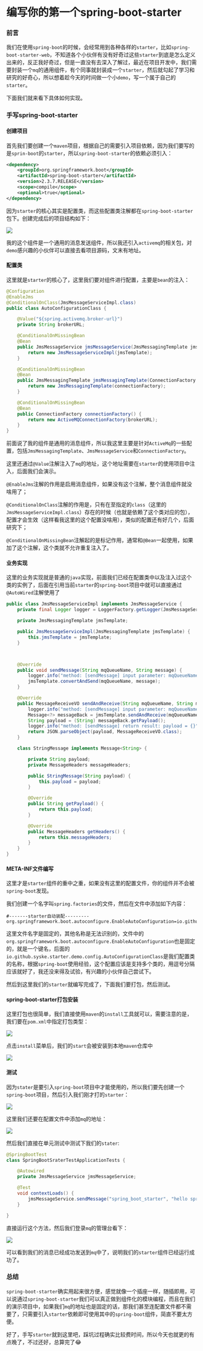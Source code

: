 # 编写你的第一个spring-boot-starter

### 前言

我们在使用`spring-boot`的时候，会经常用到各种各样的`starter`，比如`spring-boot-starter-web`，不知道各个小伙伴有没有好奇过这些`starter`到底是怎么定义出来的，反正我好奇过，但是一直没有去深入了解过，最近在项目开发中，我们需要封装一个`mq`的通用组件，有个同事就封装成一个`starter`，然后就勾起了学习和研究的好奇心，所以想着趁今天的时间做一个小`demo`，写一个属于自己的`starter`。

下面我们就来看下具体如何实现。

### 手写spring-boot-starter

#### 创建项目

首先我们要创建一个`maven`项目，根据自己的需要引入项目依赖，因为我们要写的是`sprin-boot`的`starter`，所以`spring-boot-starter`的依赖必须引入：

```xml
<dependency>
    <groupId>org.springframework.boot</groupId>
    <artifactId>spring-boot-starter</artifactId>
    <version>2.3.7.RELEASE</version>
    <scope>compile</scope>
    <optional>true</optional>
</dependency>
```

因为`starter`的核心其实是配置类，而这些配置类注解都在`spring-boot-starter`包下。创建完成后的项目结构如下：

![](https://gitee.com/sysker/picBed/raw/master/20210718180009.png)

我的这个组件是一个通用的消息发送组件，所以我还引入`activemq`的相关包，对`demo`感兴趣的小伙伴可以直接去看项目源码，文末有地址。

#### 配置类

这里就是`starter`的核心了，这里我们要对组件进行配置，主要是`bean`的注入：

```java
@Configuration
@EnableJms
@ConditionalOnClass(JmsMessageServiceImpl.class)
public class AutoConfigurationClass {

    @Value("${spring.activemq.broker-url}")
    private String brokerURL;

    @ConditionalOnMissingBean
    @Bean
    public JmsMessageService jmsMessageService(JmsMessagingTemplate jmsTemplate){
        return new JmsMessageServiceImpl(jmsTemplate);
    }

    @ConditionalOnMissingBean
    @Bean
    public JmsMessagingTemplate jmsMessagingTemplate(ConnectionFactory connectionFactory) {
        return new JmsMessagingTemplate(connectionFactory);
    }

    @ConditionalOnMissingBean
    @Bean
    public ConnectionFactory connectionFactory() {
        return new ActiveMQConnectionFactory(brokerURL);
    }
}
```

前面说了我的组件是通用的消息组件，所以我这里主要是针对`ActiveMq`的一些配置，包括`JmsMessagingTemplate`、`JmsMessageService`和`ConnectionFactory`。

这里还通过`@Value`注解注入了`mq`的地址，这个地址需要在`starter`的使用项目中注入，后面我们会演示。

`@EnableJms`注解的作用是启用消息组件，如果没有这个注解，整个消息组件就没啥用了；

`@ConditionalOnClass`注解的作用是，只有在至指定的`class`（这里的`JmsMessageServiceImpl.class`）存在的时候（也就是依赖了这个类对应的包），配置才会生效（这样看我这里的这个配置没啥用），类似的配置还有好几个，后面研究下；

`@ConditionalOnMissingBean`注解起的是标记作用，通常和`@Bean`一起使用，如果加了这个注解，这个类就不允许重复注入了。

#### 业务实现

这里的业务实现就是普通的`java`实现，前面我们已经在配置类中以及注入过这个类的实例了，后面在引用当前`starter`的`spring-boot`项目中就可以直接通过`@AutoWired`注解使用了

```java
public class JmsMessageServiceImpl implements JmsMessageService {
    private final Logger logger = LoggerFactory.getLogger(JmsMessageServiceImpl.class);

    private JmsMessagingTemplate jmsTemplate;

    public JmsMessageServiceImpl(JmsMessagingTemplate jmsTemplate) {
        this.jmsTemplate = jmsTemplate;
    }



    @Override
    public void sendMessage(String mqQueueName, String message) {
        logger.info("method: [sendMessage] input parameter: mqQueueName = {}， message = {}", mqQueueName, message);
        jmsTemplate.convertAndSend(mqQueueName, message);
    }

    @Override
    public MessageReceiveVO sendAndReceive(String mqQueueName, String message) {
        logger.info("method: [sendMessage] input parameter: mqQueueName = {}， message = {}", mqQueueName, message);
        Message<?> messageBack = jmsTemplate.sendAndReceive(mqQueueName, new StringMessage(message));
        String payload = (String) messageBack.getPayload();
        logger.info("method: [sendMessage] return result: payload = {}", payload);
        return JSON.parseObject(payload, MessageReceiveVO.class);
    }

    class StringMessage implements Message<String> {

        private String payload;
        private MessageHeaders messageHeaders;

        public StringMessage(String payload) {
            this.payload = payload;
        }

        @Override
        public String getPayload() {
            return this.payload;
        }

        @Override
        public MessageHeaders getHeaders() {
            return this.messageHeaders;
        }
    }
}
```

#### META-INF文件编写

这里才是`starter`组件的重中之重，如果没有这里的配置文件，你的组件并不会被`spring-boot`发现。

我们创建一个名字叫`spring.factories`的文件，然后在文件中添加如下内容：

```properties
#-------starter自动装配---------
org.springframework.boot.autoconfigure.EnableAutoConfiguration=io.github.syske.starter.demo.config.AutoConfigurationClass
```

这里文件名字是固定的，其他名称是无法识别的，文件中的`org.springframework.boot.autoconfigure.EnableAutoConfiguration`也是固定的，就是一个键名，后面的`io.github.syske.starter.demo.config.AutoConfigurationClass`是我们配置类的名称，根据`spring-boot`使用经验，这个配置应该是支持多个类的，用逗号分隔应该就好了，我还没来得及试验，有兴趣的小伙伴自己尝试下。

然后到这里我们的`starter`就编写完成了，下面我们要打包，然后测试。

#### spring-boot-starter打包安装

这里打包也很简单，我们直接使用`maven`的`install`工具就可以，需要注意的是，我们要在`pom.xml`中指定打包类型：

![](https://gitee.com/sysker/picBed/raw/master/20210718183419.png)

点击`install`菜单后，我们的`start`会被安装到本地`maven`仓库中

![](https://gitee.com/sysker/picBed/raw/master/20210718183519.png)

#### 测试

因为`stater`是要引入`spring-boot`项目中才能使用的，所以我们要先创建一个`spring-boot`项目，然后引入我们刚才打的`starter`：

![](https://gitee.com/sysker/picBed/raw/master/20210718183957.png)

这里我们还要在配置文件中添加`mq`的地址：

![](https://gitee.com/sysker/picBed/raw/master/20210718184227.png)

然后我们直接在单元测试中测试下我们的`stater`:

```java
@SpringBootTest
class SpringBootSraterTestApplicationTests {

    @Autowired
    private JmsMessageService jmsMessageService;

    @Test
    void contextLoads() {
        jmsMessageService.sendMessage("spring_boot_starter", "hello spring-boot-start");
    }

}
```

直接运行这个方法，然后我们登录`mq`的管理台看下：

![](https://gitee.com/sysker/picBed/raw/master/20210718184502.png)

可以看到我们的消息已经成功发送到`mq`中了，说明我们的`starter`组件已经运行成功了。

### 总结

`spring-boot-starter`确实用起来很方便，感觉就像一个插座一样，随插即用，可以说通过`spring-boot-starter`我们可以真正做到组件化的模块编程，而且在我们的演示项目中，如果我们`mq`的地址也是固定的话，那我们甚至连配置文件都不需要了，只需要引入`starter`依赖即可使用其中的`spring-boot`组件，简直不要太方便。

好了，手写`starter`就到这里吧，踩坑过程确实比较费时间，所以今天也就更的有点晚了，不过还好，总算完了😂
